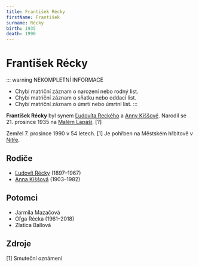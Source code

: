 ```yaml
---
title: František Récky
firstName: František
surname: Récky
birth: 1935
death: 1990
---
```

# František Récky

::: warning NEKOMPLETNÍ INFORMACE

* Chybí matriční záznam o narození nebo rodný list.
* Chybí matriční záznam o sňatku nebo oddací list.
* Chybí matriční záznam o úmrtí nebo úmrtní list.
  :::

**František Récky** byl synem [Ľudovíta Reckého](recky-ludovit-1887.md) a [Anny Kiššové](kissova-anna-1903.md). Narodil se 21. prosince 1935 na [Malém Lapáši](https://cs.wikipedia.org/wiki/Mal%C3%BD_Lap%C3%A1%C5%A1). \[?]

Zemřel 7. prosince 1990 v 54 letech. \[1] Je pohřben na Městském hřbitově v [Nitře](https://cs.wikipedia.org/wiki/Nitra).

## Rodiče

* [Ľudovít Récky](recky-ludovit-1887.md) (1897–1967)
* [Anna Kiššová](kissova-anna-1903.md) (1903–1982)

## Potomci

* Jarmila Mazačová
* Oľga Récka (1961–2018)
* Zlatica Ballová

## Zdroje

[1] Smuteční oznámení